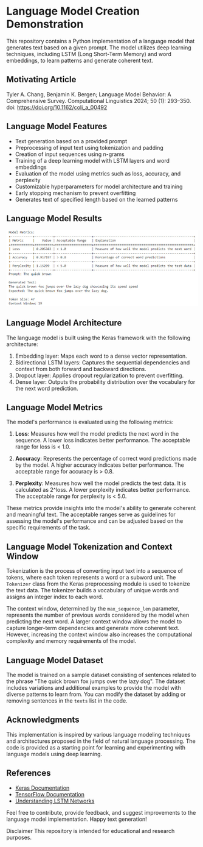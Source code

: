 # Language Model Creation Demonstration

This repository contains a Python implementation of a language model that generates text based on a given prompt. The model utilizes deep learning techniques, including LSTM (Long Short-Term Memory) and word embeddings, to learn patterns and generate coherent text.

## Motivating Article
Tyler A. Chang, Benjamin K. Bergen; Language Model Behavior: A Comprehensive Survey. Computational Linguistics 2024; 50 (1): 293–350. doi: https://doi.org/10.1162/coli_a_00492

## Language Model Features

- Text generation based on a provided prompt
- Preprocessing of input text using tokenization and padding
- Creation of input sequences using n-grams
- Training of a deep learning model with LSTM layers and word embeddings
- Evaluation of the model using metrics such as loss, accuracy, and perplexity
- Customizable hyperparameters for model architecture and training
- Early stopping mechanism to prevent overfitting
- Generates text of specified length based on the learned patterns

## Language Model Results
![](https://github.com/ericyoc/simple-language-model-creation-demo/blob/main/lm_results.jpg)

## Language Model Architecture

The language model is built using the Keras framework with the following architecture:

1. Embedding layer: Maps each word to a dense vector representation.
2. Bidirectional LSTM layers: Captures the sequential dependencies and context from both forward and backward directions.
3. Dropout layer: Applies dropout regularization to prevent overfitting.
4. Dense layer: Outputs the probability distribution over the vocabulary for the next word prediction.

## Language Model Metrics

The model's performance is evaluated using the following metrics:

1. **Loss**: Measures how well the model predicts the next word in the sequence. A lower loss indicates better performance. The acceptable range for loss is < 1.0.

2. **Accuracy**: Represents the percentage of correct word predictions made by the model. A higher accuracy indicates better performance. The acceptable range for accuracy is > 0.8.

3. **Perplexity**: Measures how well the model predicts the test data. It is calculated as 2^loss. A lower perplexity indicates better performance. The acceptable range for perplexity is < 5.0.

These metrics provide insights into the model's ability to generate coherent and meaningful text. The acceptable ranges serve as guidelines for assessing the model's performance and can be adjusted based on the specific requirements of the task.

## Language Model Tokenization and Context Window

Tokenization is the process of converting input text into a sequence of tokens, where each token represents a word or a subword unit. The `Tokenizer` class from the Keras preprocessing module is used to tokenize the text data. The tokenizer builds a vocabulary of unique words and assigns an integer index to each word.

The context window, determined by the `max_sequence_len` parameter, represents the number of previous words considered by the model when predicting the next word. A larger context window allows the model to capture longer-term dependencies and generate more coherent text. However, increasing the context window also increases the computational complexity and memory requirements of the model.

## Language Model Dataset

The model is trained on a sample dataset consisting of sentences related to the phrase "The quick brown fox jumps over the lazy dog". The dataset includes variations and additional examples to provide the model with diverse patterns to learn from. You can modify the dataset by adding or removing sentences in the `texts` list in the code.

## Acknowledgments

This implementation is inspired by various language modeling techniques and architectures proposed in the field of natural language processing. The code is provided as a starting point for learning and experimenting with language models using deep learning.

## References

- [Keras Documentation](https://keras.io/)
- [TensorFlow Documentation](https://www.tensorflow.org/api_docs)
- [Understanding LSTM Networks](https://colah.github.io/posts/2015-08-Understanding-LSTMs/)

Feel free to contribute, provide feedback, and suggest improvements to the language model implementation. Happy text generation!

Disclaimer This repository is intended for educational and research purposes.
